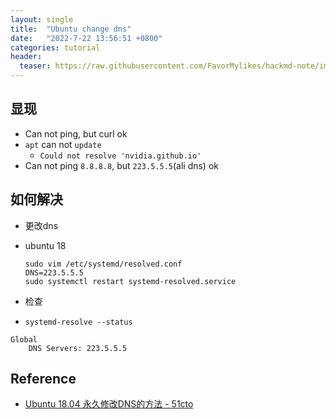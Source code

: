 ```yaml
---
layout: single
title:  "Ubuntu change dns"
date:   "2022-7-22 13:56:51 +0800"
categories: tutorial
header:
  teaser: https://raw.githubusercontent.com/FavorMylikes/hackmd-note/img/img20220115190637.png
---
```


## 显现

- Can not ping, but curl ok
- `apt` can not `update`
  - `Could not resolve 'nvidia.github.io'`
- Can not ping `8.8.8.8`, but `223.5.5.5`(ali dns) ok

## 如何解决

- 更改dns
- ubuntu 18

  ```shell
  sudo vim /etc/systemd/resolved.conf
  DNS=223.5.5.5
  sudo systemctl restart systemd-resolved.service
  ```

- 检查
- `systemd-resolve --status`

```console
Global
    DNS Servers: 223.5.5.5
```

## Reference

- [Ubuntu 18.04 永久修改DNS的方法 - 51cto](https://blog.51cto.com/u_14841814/2988890)
